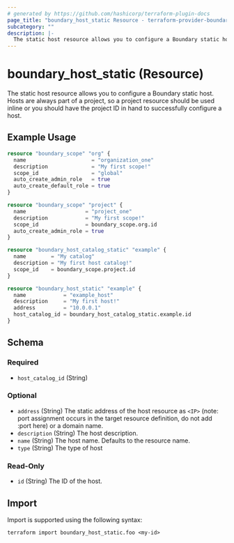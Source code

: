 ```yaml
---
# generated by https://github.com/hashicorp/terraform-plugin-docs
page_title: "boundary_host_static Resource - terraform-provider-boundary"
subcategory: ""
description: |-
  The static host resource allows you to configure a Boundary static host. Hosts are always part of a project, so a project resource should be used inline or you should have the project ID in hand to successfully configure a host.
---
```


# boundary_host_static (Resource)

The static host resource allows you to configure a Boundary static host. Hosts are always part of a project, so a project resource should be used inline or you should have the project ID in hand to successfully configure a host.

## Example Usage

```terraform
resource "boundary_scope" "org" {
  name                     = "organization_one"
  description              = "My first scope!"
  scope_id                 = "global"
  auto_create_admin_role   = true
  auto_create_default_role = true
}

resource "boundary_scope" "project" {
  name                   = "project_one"
  description            = "My first scope!"
  scope_id               = boundary_scope.org.id
  auto_create_admin_role = true
}

resource "boundary_host_catalog_static" "example" {
  name        = "My catalog"
  description = "My first host catalog!"
  scope_id    = boundary_scope.project.id
}

resource "boundary_host_static" "example" {
  name            = "example_host"
  description     = "My first host!"
  address         = "10.0.0.1"
  host_catalog_id = boundary_host_catalog_static.example.id
}
```

<!-- schema generated by tfplugindocs -->
## Schema

### Required

- `host_catalog_id` (String)

### Optional

- `address` (String) The static address of the host resource as `<IP>` (note: port assignment occurs in the target resource definition, do not add :port here) or a domain name.
- `description` (String) The host description.
- `name` (String) The host name. Defaults to the resource name.
- `type` (String) The type of host

### Read-Only

- `id` (String) The ID of the host.

## Import

Import is supported using the following syntax:

```shell
terraform import boundary_host_static.foo <my-id>
```
